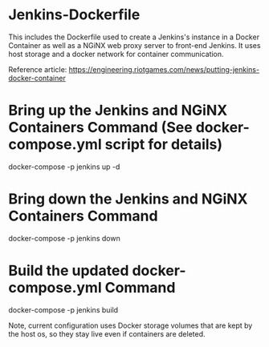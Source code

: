 # Jenkins-Dockerfile
This includes the Dockerfile used to create a Jenkins's instance in a Docker Container as well as a NGiNX web proxy server to front-end Jenkins. It uses host storage and a docker network for container communication.

Reference article: https://engineering.riotgames.com/news/putting-jenkins-docker-container

# Bring up the Jenkins and NGiNX Containers Command (See docker-compose.yml script for details)
docker-compose -p jenkins up -d

# Bring down the Jenkins and NGiNX Containers Command 
docker-compose -p jenkins down

# Build the updated docker-compose.yml Command
docker-compose -p jenkins build

Note, current configuration uses Docker storage volumes that are kept by the host os, so they stay live even if containers are deleted.
